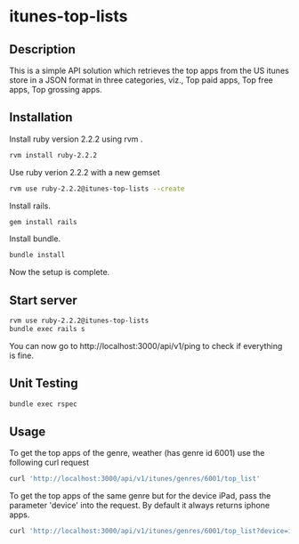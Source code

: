 # itunes-top-lists

Description
-------------
This is a simple API solution which retrieves the top apps from the US itunes store in a JSON format in three categories, viz., Top paid apps, Top free apps, Top grossing apps.

Installation
------------

Install ruby version 2.2.2 using rvm .
```sh
rvm install ruby-2.2.2
```
Use ruby verion 2.2.2 with a new gemset
```sh
rvm use ruby-2.2.2@itunes-top-lists --create
```
Install rails.
```sh
gem install rails
```
Install bundle.
```sh
bundle install
```
Now the setup is complete.

Start server
------------
```sh
rvm use ruby-2.2.2@itunes-top-lists
bundle exec rails s
```
You can now go to http://localhost:3000/api/v1/ping to check if everything is fine.

Unit Testing
------------

```sh
bundle exec rspec
```

Usage
--------------
To get the top apps of the genre, weather (has genre id 6001) use the following curl request
```sh
curl 'http://localhost:3000/api/v1/itunes/genres/6001/top_list'
```

To get the top apps of the same genre but for the device iPad, pass the parameter 'device' into the request. By default it always returns iphone apps.
```sh
curl 'http://localhost:3000/api/v1/itunes/genres/6001/top_list?device=ipad'
```